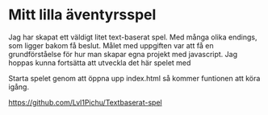 # Mitt lilla äventyrsspel

Jag har skapat ett väldigt litet text-baserat spel. Med många olika endings, som ligger bakom få beslut.
Målet med uppgiften var att få en grundförståelse för hur man skapar egna projekt med javascript. Jag hoppas kunna fortsätta att utveckla det här spelet med

Starta spelet genom att öppna upp index.html så kommer funtionen att köra igång. 

https://github.com/Lvl1Pichu/Textbaserat-spel